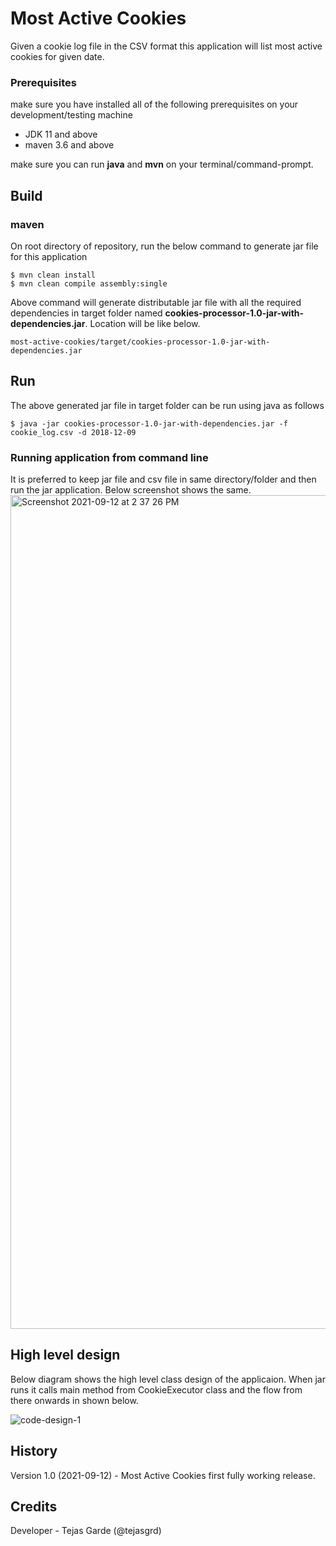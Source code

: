 # Most Active Cookies
Given a cookie log file in the CSV format this application will list most active cookies for given date.
### Prerequisites
make sure you have installed all of the following prerequisites on your development/testing machine
- JDK 11 and above
- maven 3.6 and above

make sure you can run **java** and **mvn** on your terminal/command-prompt.

## Build
### maven
On root directory of repository, run the below command to generate jar file for this application
``` 
$ mvn clean install
$ mvn clean compile assembly:single
```
Above command will generate distributable jar file with all the required dependencies in target folder named **cookies-processor-1.0-jar-with-dependencies.jar**.
Location will be like below.
```
most-active-cookies/target/cookies-processor-1.0-jar-with-dependencies.jar
```

## Run
The above generated jar file in target folder can be run using java as follows
```
$ java -jar cookies-processor-1.0-jar-with-dependencies.jar -f cookie_log.csv -d 2018-12-09
```

### Running application from command line 
It is preferred to keep jar file and csv file in same directory/folder and then run the jar application.
Below screenshot shows the same.
<img width="1334" alt="Screenshot 2021-09-12 at 2 37 26 PM" src="https://user-images.githubusercontent.com/50840332/132982016-089557f9-09f9-443a-87b7-e8dea1561a50.png">

## High level design
Below diagram shows the high level class design of the applicaion. When jar runs it calls main method from CookieExecutor class and the flow from there onwards in shown below.

![code-design-1](https://user-images.githubusercontent.com/50840332/132972117-4b756087-bdd0-4447-a084-e823ccbc9057.png)

## History

Version 1.0 (2021-09-12) - Most Active Cookies first fully working release.

## Credits

Developer - Tejas Garde (@tejasgrd)